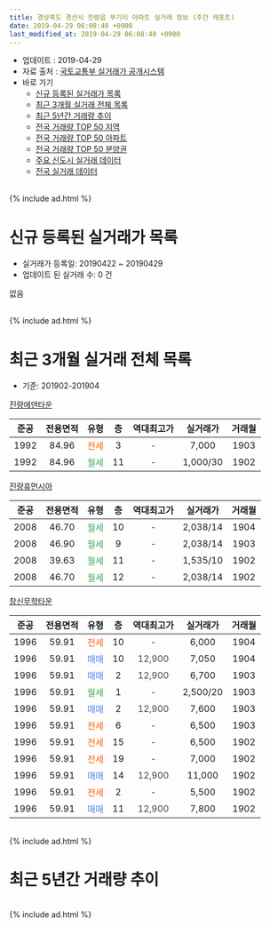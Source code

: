 ```yaml
---
title: 경상북도 경산시 진량읍 부기리 아파트 실거래 정보 (주간 레포트)
date: 2019-04-29 06:08:40 +0900
last_modified_at: 2019-04-29 06:08:40 +0900
---
```


* 업데이트 : 2019-04-29
* 자료 출처 : [국토교통부 실거래가 공개시스템](http://rt.molit.go.kr)
* 바로 가기
    * [신규 등록된 실거래가 목록](#신규-등록된-실거래가-목록)
    * [최근 3개월 실거래 전체 목록](#최근-3개월-실거래-전체-목록)
    * [최근 5년간 거래량 추이](#최근-5년간-거래량-추이)
    * [전국 거래량 TOP 50 지역](https://inasie.github.io/apt-trade-info/최근-3개월-전국에서-가장-거래가-많이-발생한-지역)
    * [전국 거래량 TOP 50 아파트](https://inasie.github.io/apt-trade-info/최근-3개월-전국에서-가장-거래가-많이-발생한-아파트)
    * [전국 거래량 TOP 50 분양권](https://inasie.github.io/apt-trade-info/최근-3개월-전국에서-가장-거래가-많이-발생한-분양권)
    * [주요 신도시 실거래 데이터](https://inasie.github.io/apt-trade-info/주요-신도시)
    * [전국 실거래 데이터](https://inasie.github.io/apt-trade-info/전국)
<br>
{% include ad.html %}
<br>

# 신규 등록된 실거래가 목록
* 실거래가 등록일: 20190422 ~ 20190429
* 업데이트 된 실거래 수: 0 건

없음

<br>
{% include ad.html %}
<br>

# 최근 3개월 실거래 전체 목록
* 기준: 201902-201904


[진량에덴타운](https://search.naver.com/search.naver?query=%EA%B2%BD%EC%83%81%EB%B6%81%EB%8F%84+%EA%B2%BD%EC%82%B0%EC%8B%9C+%EC%A7%84%EB%9F%89%EC%9D%8D+%EB%B6%80%EA%B8%B0%EB%A6%AC+%EC%A7%84%EB%9F%89%EC%97%90%EB%8D%B4%ED%83%80%EC%9A%B4)

|준공|전용면적|유형|층|역대최고가|실거래가|거래월|
|:---:|:---:|:---:|:---:|:---:|:---:|:---:|
|1992|84.96|<span style="color:#ff5a00">전세</span>|3|<span style="color:#444444">-</span>|7,000|1903|
|1992|84.96|<span style="color:#34a853">월세</span>|11|<span style="color:#444444">-</span>|1,000/30|1902|

[진량휴먼시아](https://search.naver.com/search.naver?query=%EA%B2%BD%EC%83%81%EB%B6%81%EB%8F%84+%EA%B2%BD%EC%82%B0%EC%8B%9C+%EC%A7%84%EB%9F%89%EC%9D%8D+%EB%B6%80%EA%B8%B0%EB%A6%AC+%EC%A7%84%EB%9F%89%ED%9C%B4%EB%A8%BC%EC%8B%9C%EC%95%84)

|준공|전용면적|유형|층|역대최고가|실거래가|거래월|
|:---:|:---:|:---:|:---:|:---:|:---:|:---:|
|2008|46.70|<span style="color:#34a853">월세</span>|10|<span style="color:#444444">-</span>|2,038/14|1904|
|2008|46.90|<span style="color:#34a853">월세</span>|9|<span style="color:#444444">-</span>|2,038/14|1903|
|2008|39.63|<span style="color:#34a853">월세</span>|11|<span style="color:#444444">-</span>|1,535/10|1902|
|2008|46.70|<span style="color:#34a853">월세</span>|12|<span style="color:#444444">-</span>|2,038/14|1902|

[창신무학타운](https://search.naver.com/search.naver?query=%EA%B2%BD%EC%83%81%EB%B6%81%EB%8F%84+%EA%B2%BD%EC%82%B0%EC%8B%9C+%EC%A7%84%EB%9F%89%EC%9D%8D+%EB%B6%80%EA%B8%B0%EB%A6%AC+%EC%B0%BD%EC%8B%A0%EB%AC%B4%ED%95%99%ED%83%80%EC%9A%B4)

|준공|전용면적|유형|층|역대최고가|실거래가|거래월|
|:---:|:---:|:---:|:---:|:---:|:---:|:---:|
|1996|59.91|<span style="color:#ff5a00">전세</span>|10|<span style="color:#444444">-</span>|6,000|1904|
|1996|59.91|<span style="color:#4285f3">매매</span>|10|<span style="color:#444444">12,900</span>|7,050|1904|
|1996|59.91|<span style="color:#4285f3">매매</span>|2|<span style="color:#444444">12,900</span>|6,700|1903|
|1996|59.91|<span style="color:#34a853">월세</span>|1|<span style="color:#444444">-</span>|2,500/20|1903|
|1996|59.91|<span style="color:#4285f3">매매</span>|2|<span style="color:#444444">12,900</span>|7,600|1903|
|1996|59.91|<span style="color:#ff5a00">전세</span>|6|<span style="color:#444444">-</span>|6,500|1903|
|1996|59.91|<span style="color:#ff5a00">전세</span>|15|<span style="color:#444444">-</span>|6,500|1902|
|1996|59.91|<span style="color:#ff5a00">전세</span>|19|<span style="color:#444444">-</span>|7,000|1902|
|1996|59.91|<span style="color:#4285f3">매매</span>|14|<span style="color:#444444">12,900</span>|11,000|1902|
|1996|59.91|<span style="color:#ff5a00">전세</span>|2|<span style="color:#444444">-</span>|5,500|1902|
|1996|59.91|<span style="color:#4285f3">매매</span>|11|<span style="color:#444444">12,900</span>|7,800|1902|


<br>
{% include ad.html %}
<br>

# 최근 5년간 거래량 추이


<div style="width:100%;">
    <canvas id="deal_progress" height="200"></canvas>
</div>

<script>
new Chart(document.getElementById("deal_progress"), {
    type: 'line',
    data: {
        labels: ['201404','201405','201406','201407','201408','201409','201410','201411','201412','201501','201502','201503','201504','201505','201506','201507','201508','201509','201510','201511','201512','201601','201602','201603','201604','201605','201606','201607','201608','201609','201610','201611','201612','201701','201702','201703','201704','201705','201706','201707','201708','201709','201710','201711','201712','201801','201802','201803','201804','201805','201806','201807','201808','201809','201810','201811','201812','201901','201902','201903','201904'],
        datasets: [{
            label: '매매',
            pointRadius: 1,
            data: [6, 3, 3, 5, 6, 8, 8, 4, 7, 7, 6, 3, 7, 7, 5, 7, 8, 3, 4, 5, 2, 3, 1, 1, 2, 2, 1, 3, 4, 3, 2, 3, 1, 6, 3, 2, 3, 2, 0, 3, 1, 3, 2, 4, 2, 10, 5, 6, 0, 4, 1, 2, 4, 3, 3, 1, 3, 4, 2, 2, 1],
            borderColor: "rgba(255, 201, 14, 1)",
            backgroundColor: "rgba(255, 201, 14, 0.5)",
            fill: false,
            lineTension: 0
        },{
            label: '전월세',
            pointRadius: 1,
            data: [8, 3, 5, 5, 6, 6, 7, 3, 3, 5, 9, 3, 5, 8, 1, 4, 6, 1, 2, 1, 2, 2, 1, 10, 0, 5, 3, 3, 3, 3, 4, 2, 1, 3, 8, 3, 7, 7, 4, 4, 6, 5, 1, 0, 7, 3, 4, 8, 1, 2, 3, 3, 3, 4, 2, 3, 4, 11, 6, 4, 2],
            borderColor: "rgba(0, 141, 185, 1)",
            backgroundColor: "rgba(0, 141, 185, 0.5)",
            fill: false,
            lineTension: 0
        }
        ]
    },
    options: {
        responsive: true,
        title: {
            display: false
        },
        tooltips: {
            mode: 'index',
            intersect: false
        },
        hover: {
            mode: 'nearest',
            intersect: true
        },
        scales: {
            xAxes: [{
                display: true,
                scaleLabel: {
                    display: true,
                    labelString: '년/월'
                }
            }],
            yAxes: [{
                display: true,
                ticks: {
                    suggestedMin: 0,
                },
                scaleLabel: {
                    display: true,
                    labelString: '실거래 수'
                }
            }]
        }
    }
});

</script>


<br>
{% include ad.html %}
<br>

